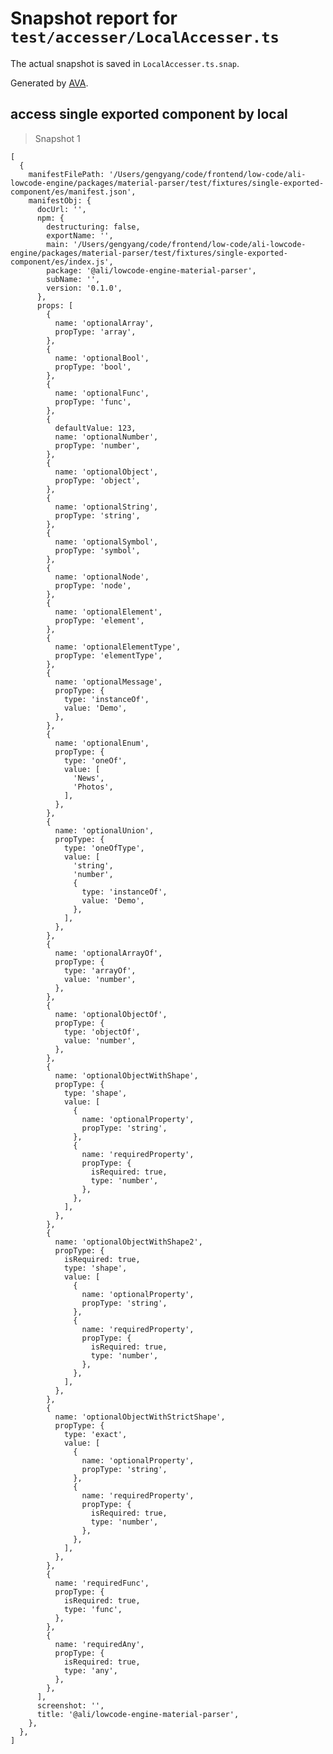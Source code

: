 # Snapshot report for `test/accesser/LocalAccesser.ts`

The actual snapshot is saved in `LocalAccesser.ts.snap`.

Generated by [AVA](https://avajs.dev).

## access single exported component by local

> Snapshot 1

    [
      {
        manifestFilePath: '/Users/gengyang/code/frontend/low-code/ali-lowcode-engine/packages/material-parser/test/fixtures/single-exported-component/es/manifest.json',
        manifestObj: {
          docUrl: '',
          npm: {
            destructuring: false,
            exportName: '',
            main: '/Users/gengyang/code/frontend/low-code/ali-lowcode-engine/packages/material-parser/test/fixtures/single-exported-component/es/index.js',
            package: '@ali/lowcode-engine-material-parser',
            subName: '',
            version: '0.1.0',
          },
          props: [
            {
              name: 'optionalArray',
              propType: 'array',
            },
            {
              name: 'optionalBool',
              propType: 'bool',
            },
            {
              name: 'optionalFunc',
              propType: 'func',
            },
            {
              defaultValue: 123,
              name: 'optionalNumber',
              propType: 'number',
            },
            {
              name: 'optionalObject',
              propType: 'object',
            },
            {
              name: 'optionalString',
              propType: 'string',
            },
            {
              name: 'optionalSymbol',
              propType: 'symbol',
            },
            {
              name: 'optionalNode',
              propType: 'node',
            },
            {
              name: 'optionalElement',
              propType: 'element',
            },
            {
              name: 'optionalElementType',
              propType: 'elementType',
            },
            {
              name: 'optionalMessage',
              propType: {
                type: 'instanceOf',
                value: 'Demo',
              },
            },
            {
              name: 'optionalEnum',
              propType: {
                type: 'oneOf',
                value: [
                  'News',
                  'Photos',
                ],
              },
            },
            {
              name: 'optionalUnion',
              propType: {
                type: 'oneOfType',
                value: [
                  'string',
                  'number',
                  {
                    type: 'instanceOf',
                    value: 'Demo',
                  },
                ],
              },
            },
            {
              name: 'optionalArrayOf',
              propType: {
                type: 'arrayOf',
                value: 'number',
              },
            },
            {
              name: 'optionalObjectOf',
              propType: {
                type: 'objectOf',
                value: 'number',
              },
            },
            {
              name: 'optionalObjectWithShape',
              propType: {
                type: 'shape',
                value: [
                  {
                    name: 'optionalProperty',
                    propType: 'string',
                  },
                  {
                    name: 'requiredProperty',
                    propType: {
                      isRequired: true,
                      type: 'number',
                    },
                  },
                ],
              },
            },
            {
              name: 'optionalObjectWithShape2',
              propType: {
                isRequired: true,
                type: 'shape',
                value: [
                  {
                    name: 'optionalProperty',
                    propType: 'string',
                  },
                  {
                    name: 'requiredProperty',
                    propType: {
                      isRequired: true,
                      type: 'number',
                    },
                  },
                ],
              },
            },
            {
              name: 'optionalObjectWithStrictShape',
              propType: {
                type: 'exact',
                value: [
                  {
                    name: 'optionalProperty',
                    propType: 'string',
                  },
                  {
                    name: 'requiredProperty',
                    propType: {
                      isRequired: true,
                      type: 'number',
                    },
                  },
                ],
              },
            },
            {
              name: 'requiredFunc',
              propType: {
                isRequired: true,
                type: 'func',
              },
            },
            {
              name: 'requiredAny',
              propType: {
                isRequired: true,
                type: 'any',
              },
            },
          ],
          screenshot: '',
          title: '@ali/lowcode-engine-material-parser',
        },
      },
    ]
